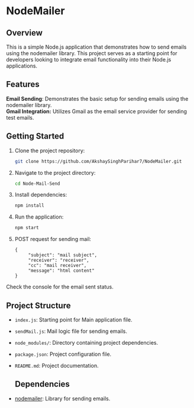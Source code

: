 # NodeMailer

## Overview
This is a simple Node.js application that demonstrates how to send emails using the nodemailer library. This project serves as a starting point for developers looking to integrate email functionality into their Node.js applications.

## Features
<b>Email Sending</b>: Demonstrates the basic setup for sending emails using the nodemailer library.
<br/>
<b>Gmail Integration:</b> Utilizes Gmail as the email service provider for sending test emails.

## Getting Started
1. Clone the project repository:

    ```bash
    git clone https://github.com/AkshaySinghParihar7/NodeMailer.git
    ```

2. Navigate to the project directory:

    ```bash
    cd Node-Mail-Send
    ```
3. Install dependencies:

    ```bash
    npm install
    ```
4. Run the application:

    ```bash
    npm start
    ```
5. POST request for sending mail:

   ```
   {
        "subject": "mail subject",
        "receiver": "receiver",
        "cc": "mail receiver",
        "message": "html content"
   }
   ```
Check the console for the email sent status.

## Project Structure

- `index.js`: Starting point for Main application file.
- `sendMail.js`: Mail logic file for sending emails.
- `node_modules/`: Directory containing project dependencies.
- `package.json`: Project configuration file.
- `README.md`: Project documentation.

  ## Dependencies

- [nodemailer](https://www.npmjs.com/package/nodemailer): Library for sending emails.

